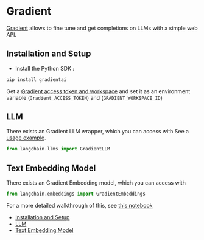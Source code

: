 # Gradient

[Gradient](https://gradient.ai/) allows to fine tune and get completions on LLMs with a simple web API.

## Installation and Setup[​](#installation-and-setup "Direct link to Installation and Setup")

- Install the Python SDK :

```bash
pip install gradientai  

```

Get a [Gradient access token and workspace](https://gradient.ai/) and set it as an environment variable (`Gradient_ACCESS_TOKEN`) and (`GRADIENT_WORKSPACE_ID`)

## LLM[​](#llm "Direct link to LLM")

There exists an Gradient LLM wrapper, which you can access with
See a [usage example](/docs/integrations/llms/gradient).

```python
from langchain.llms import GradientLLM  

```

## Text Embedding Model[​](#text-embedding-model "Direct link to Text Embedding Model")

There exists an Gradient Embedding model, which you can access with

```python
from langchain.embeddings import GradientEmbeddings  

```

For a more detailed walkthrough of this, see [this notebook](/docs/integrations/text_embedding/gradient.html)

- [Installation and Setup](#installation-and-setup)
- [LLM](#llm)
- [Text Embedding Model](#text-embedding-model)
